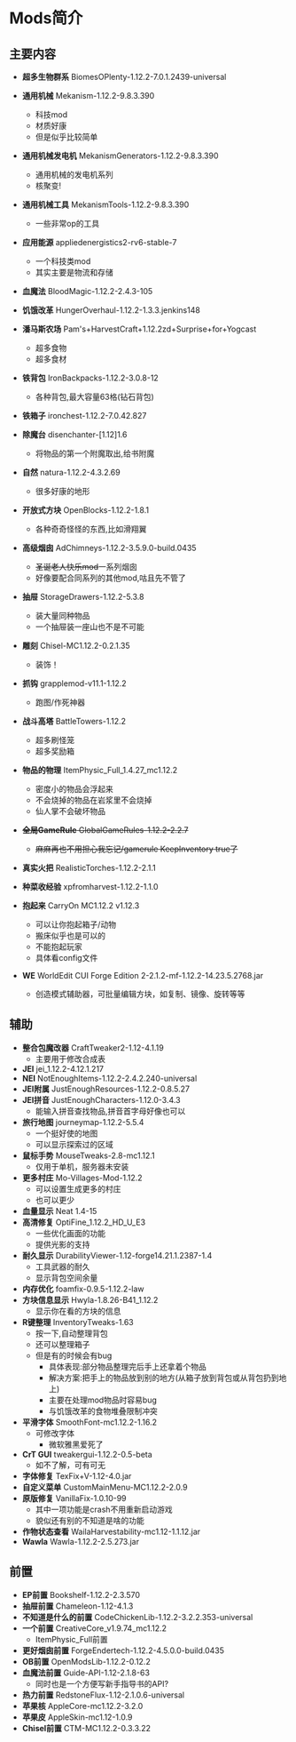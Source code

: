 # Mods简介
## 主要内容		
- **超多生物群系**	BiomesOPlenty-1.12.2-7.0.1.2439-universal

- **通用机械** Mekanism-1.12.2-9.8.3.390
  - 科技mod
  - 材质好康
  - 但是似乎比较简单
  
- **通用机械发电机** MekanismGenerators-1.12.2-9.8.3.390
  - 通用机械的发电机系列
  - 核聚变!
  
- **通用机械工具** MekanismTools-1.12.2-9.8.3.390
  
  - 一些非常op的工具
  
- **应用能源** appliedenergistics2-rv6-stable-7
  - 一个科技类mod
  - 其实主要是物流和存储
  
- **血魔法** BloodMagic-1.12.2-2.4.3-105

- **饥饿改革**	HungerOverhaul-1.12.2-1.3.3.jenkins148

- **潘马斯农场** Pam's+HarvestCraft+1.12.2zd+Surprise+for+Yogcast
  - 超多食物
  - 超多食材
  
- **铁背包**	IronBackpacks-1.12.2-3.0.8-12
  
  - 各种背包,最大容量63格(钻石背包)
  
- **铁箱子**	ironchest-1.12.2-7.0.42.827

- **除魔台** disenchanter-[1.12]1.6
  
  - 将物品的第一个附魔取出,给书附魔
  
- **自然**	natura-1.12.2-4.3.2.69
  
  - 很多好康的地形
  
- **开放式方块**	OpenBlocks-1.12.2-1.8.1 
  
  - 各种奇奇怪怪的东西,比如滑翔翼
  
- **高级烟囱** AdChimneys-1.12.2-3.5.9.0-build.0435
  - ~~圣诞老人快乐mod~~一系列烟囱
  - 好像要配合同系列的其他mod,咕且先不管了
  
- **抽屉**	StorageDrawers-1.12.2-5.3.8	
  - 装大量同种物品
  - 一个抽屉装一座山也不是不可能
  
- **雕刻**	Chisel-MC1.12.2-0.2.1.35	
  
  - 装饰！
  
- **抓钩**	grapplemod-v11.1-1.12.2	
  
  - 跑图/作死神器
  
- **战斗高塔** BattleTowers-1.12.2
  - 超多刷怪笼
  - 超多奖励箱
  
- **物品的物理** ItemPhysic_Full_1.4.27_mc1.12.2
  - 密度小的物品会浮起来
  - 不会烧掉的物品在岩浆里不会烧掉
  - 仙人掌不会破坏物品
  
- ~~**全局GameRule** GlobalGameRules-1.12.2-2.2.7~~
  
  - ~~麻麻再也不用担心我忘记/gamerule KeepInventory true了~~
  
- **真实火把** RealisticTorches-1.12.2-2.1.1

- **种菜收经验** xpfromharvest-1.12.2-1.1.0

- **抱起来** CarryOn MC1.12.2 v1.12.3
  
  - 可以让你抱起箱子/动物
  - 搬床似乎也是可以的
  - 不能抱起玩家
  - 具体看config文件
  
- **WE** WorldEdit CUI Forge Edition 2-2.1.2-mf-1.12.2-14.23.5.2768.jar

  - 创造模式辅助器，可批量编辑方块，如复制、镜像、旋转等等

  

## 辅助		

- **整合包魔改器**	CraftTweaker2-1.12-4.1.19
  - 主要用于修改合成表	
- **JEI**	jei_1.12.2-4.12.1.217	
- **NEI**	NotEnoughItems-1.12.2-2.4.2.240-universal	
- **JEI附属**	JustEnoughResources-1.12.2-0.8.5.27	
- **JEI拼音**	JustEnoughCharacters-1.12.0-3.4.3
  - 能输入拼音查找物品,拼音首字母好像也可以
- **旅行地图**	journeymap-1.12.2-5.5.4
  - 一个挺好使的地图
  - 可以显示探索过的区域
- **鼠标手势**	MouseTweaks-2.8-mc1.12.1	
  - 仅用于单机，服务器未安装
- **更多村庄**	Mo-Villages-Mod-1.12.2
  - 可以设置生成更多的村庄
  - 也可以更少	
- **血量显示**	Neat 1.4-15	
- **高清修复**	OptiFine_1.12.2_HD_U_E3	
  - 一些优化画面的功能
  - 提供光影的支持
- **耐久显示**	DurabilityViewer-1.12-forge14.21.1.2387-1.4
  - 工具武器的耐久
  - 显示背包空间余量
- **内存优化**	foamfix-0.9.5-1.12.2-law	
- **方块信息显示**	Hwyla-1.8.26-B41_1.12.2
  - 显示你在看的方块的信息	
- **R键整理**	InventoryTweaks-1.63
  - 按一下,自动整理背包
  - 还可以整理箱子
  - 但是有的时候会有bug
    - 具体表现:部分物品整理完后手上还拿着个物品
    - 解决方案:把手上的物品放到别的地方(从箱子放到背包或从背包扔到地上)
    - 主要在处理mod物品时容易bug
    - 与饥饿改革的食物堆叠限制冲突
- **平滑字体**	SmoothFont-mc1.12.2-1.16.2	
  - 可修改字体
    - 微软雅黑爱死了
- **CrT GUI**	tweakergui-1.12.2-0.5-beta	
  - 如不了解，可有可无
- **字体修复** TexFix+V-1.12-4.0.jar
- **自定义菜单** CustomMainMenu-MC1.12.2-2.0.9
- **原版修复**	VanillaFix-1.0.10-99	
	- 其中一项功能是crash不用重新启动游戏
	- 貌似还有别的不知道是啥的功能
- **作物状态查看** WailaHarvestability-mc1.12-1.1.12.jar
- **Wawla** Wawla-1.12.2-2.5.273.jar
## 前置		
- **EP前置**	Bookshelf-1.12.2-2.3.570	
- **抽屉前置**	Chameleon-1.12-4.1.3	
- **不知道是什么的前置**	CodeChickenLib-1.12.2-3.2.2.353-universal
- **一个前置** CreativeCore_v1.9.74_mc1.12.2
  - ItemPhysic_Full前置
- **更好烟囱前置** ForgeEndertech-1.12.2-4.5.0.0-build.0435
- **OB前置**	OpenModsLib-1.12.2-0.12.2	
- **血魔法前置** Guide-API-1.12-2.1.8-63
  - 同时也是一个方便写新手指导书的API?
- **热力前置**	RedstoneFlux-1.12-2.1.0.6-universal	
- **苹果核**	AppleCore-mc1.12.2-3.2.0	
- **苹果皮**	AppleSkin-mc1.12-1.0.9	
- **Chisel前置**	CTM-MC1.12.2-0.3.3.22	
